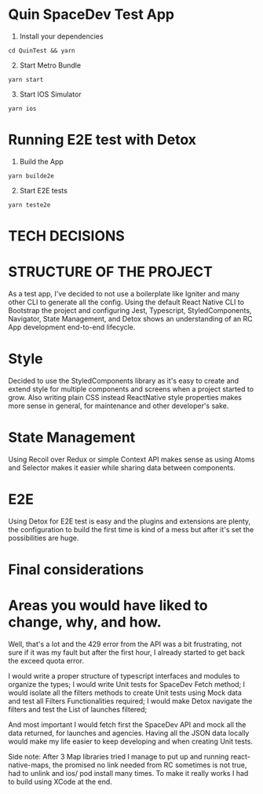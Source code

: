 # Quin SpaceDev Test App

1. Install your dependencies

```
cd QuinTest && yarn
```

2. Start Metro Bundle

```
yarn start
```

3. Start IOS Simulator

```
yarn ios
```

# Running E2E test with Detox

1. Build the App

```
yarn builde2e
```

2. Start E2E tests

```
yarn teste2e
```

# TECH DECISIONS

# STRUCTURE OF THE PROJECT

As a test app, I've decided to not use a boilerplate like Igniter and many other CLI to generate all the config.
Using the default React Native CLI to Bootstrap the project and configuring Jest, Typescript, StyledComponents, Navigator, State Management, and Detox shows an understanding of an RC App development end-to-end lifecycle.

# Style

Decided to use the StyledComponents library as it's easy to create and extend style for multiple components and screens when a project started to grow. Also writing plain CSS instead ReactNative style properties makes more sense in general, for maintenance and other developer's sake.

# State Management

Using Recoil over Redux or simple Context API makes sense as using Atoms and Selector makes it easier while sharing data between components.

# E2E

Using Detox for E2E test is easy and the plugins and extensions are plenty, the configuration to build the first time is kind of a mess but after it's set the possibilities are huge.

# Final considerations

# Areas you would have liked to change, why, and how.

Well, that's a lot and the 429 error from the API was a bit frustrating, not sure if it was my fault but after the first hour, I already started to get back the exceed quota error.

I would write a proper structure of typescript interfaces and modules to organize the types;
I would write Unit tests for SpaceDev Fetch method;
I would isolate all the filters methods to create Unit tests using Mock data and test all Filters Functionalities required;
I would make Detox navigate the filters and test the List of launches filtered;

And most important I would fetch first the SpaceDev API and mock all the data returned, for launches and agencies. Having all the JSON data locally would make my life easier to keep developing and when creating Unit tests.

Side note: After 3 Map libraries tried I manage to put up and running react-native-maps, the promised no link needed from RC sometimes is not true, had to unlink and ios/ pod install many times. To make it really works I had to build using XCode at the end.
